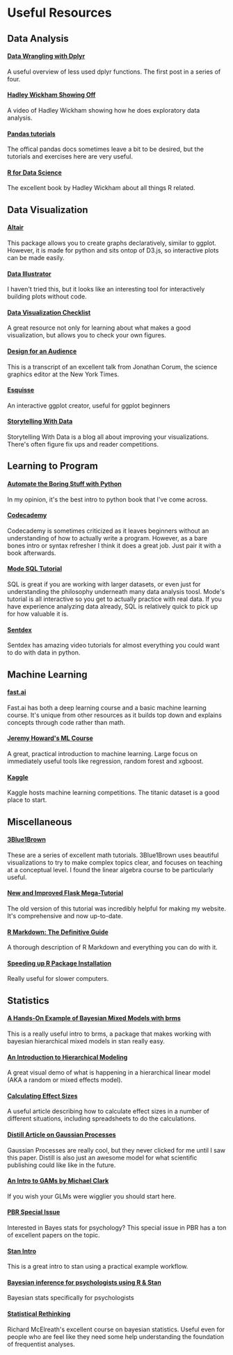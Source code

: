 # Useful Resources

## Data Analysis

#### [Data Wrangling with Dplyr](https://suzan.rbind.io/2018/01/dplyr-tutorial-1/)
A useful overview of less used dplyr functions. The first post in a series of four.

#### [Hadley Wickham Showing Off](https://www.youtube.com/watch?v=go5Au01Jrvs)
A video of Hadley Wickham showing how he does exploratory data analysis.

#### [Pandas tutorials](https://pandas.pydata.org/pandas-docs/stable/tutorials.html)
The offical pandas docs sometimes leave a bit to be desired, but the tutorials and exercises here are very useful.

#### [R for Data Science](http://r4ds.had.co.nz/)
The excellent book by Hadley Wickham about all things R related.

## Data Visualization

#### [Altair](http://altair-viz.github.io)
This package allows you to create graphs declaratively, similar to ggplot. However, it is made for python and sits ontop of D3.js, so interactive plots can be made easily. 

#### [Data Illustrator](http://www.data-illustrator.com/)
I haven't tried this, but it looks like an interesting tool for interactively building plots without code. 

#### [Data Visualization Checklist](https://datavizchecklist.stephanieevergreen.com/)
A great resource not only for learning about what makes a good visualization, but allows you to check your own figures.

#### [Design for an Audience](http://style.org/ku/)
This is a transcript of an excellent talk from Jonathan Corum, the science graphics editor at the New York Times.

#### [Esquisse](https://github.com/dreamRs/esquisse)
An interactive ggplot creator, useful for ggplot beginners

#### [Storytelling With Data](http://storytellingwithdata.com)
Storytelling With Data is a blog all about improving your visualizations. There's often figure fix ups and reader competitions.

## Learning to Program

#### [Automate the Boring Stuff with Python](https://automatetheboringstuff.com/)
In my opinion, it's the best intro to python book that I've come across. 

#### [Codecademy](https://www.codecademy.com/)
Codecademy is sometimes criticized as it leaves beginners without an understanding of how to actually write a program. However, as a bare bones intro or syntax refresher I think it does a great job. Just pair it with a book afterwards.

#### [Mode SQL Tutorial](https://mode.com/sql-tutorial/introduction-to-sql/)
SQL is great if you are working with larger datasets, or even just for understanding the philosophy underneath many data analysis toosl. Mode's tutorial is all interactive so you get to actually practice with real data. If you have experience analyzing data already, SQL is relatively quick to pick up for how valuable it is.

#### [Sentdex](https://www.youtube.com/user/sentdex)
Sentdex has amazing video tutorials for almost everything you could want to do with data in python.

## Machine Learning

#### [fast.ai](http://fast.ai)
Fast.ai has both a deep learning course and a basic machine learning course. It's unique from other resources as it builds top down and explains concepts through code rather than math.

#### [Jeremy Howard's ML Course](https://course18.fast.ai/ml)
A great, practical introduction to machine learning. Large focus on immediately useful tools like regression, random forest and xgboost.

#### [Kaggle](http://kaggle.com)
Kaggle hosts machine learning competitions. The titanic dataset is a good place to start.

## Miscellaneous

#### [3Blue1Brown](https://www.youtube.com/c/3blue1brown)
These are a series of excellent math tutorials. 3Blue1Brown uses beautiful visualizations to try to make complex topics clear, and focuses on teaching at a conceptual level. I found the linear algebra course to be particularly useful.

#### [New and Improved Flask Mega-Tutorial](https://blog.miguelgrinberg.com/post/the-flask-mega-tutorial-part-i-hello-world)
The old version of this tutorial was incredibly helpful for making my website. It's comprehensive and now up-to-date.

#### [R Markdown: The Definitive Guide](https://bookdown.org/yihui/rmarkdown/)
A thorough description of R Markdown and everything you can do with it.

#### [Speeding up R Package Installation](http://www.rexamine.com/2015/07/speeding-up-r-package-installation-process/)
Really useful for slower computers.

## Statistics

#### [A Hands-On Example of Bayesian Mixed Models with brms](https://www.youtube.com/watch?v=1p_Us5WFQ7w)
This is a really useful intro to brms, a package that makes working with bayesian hierarchical mixed models in stan really easy.

#### [An Introduction to Hierarchical Modeling](http://mfviz.com/hierarchical-models/)
A great visual demo of what is happening in a hierarchical linear model (AKA a random or mixed effects model).

#### [Calculating Effect Sizes](https://osf.io/6zxd2/)
A useful article describing how to calculate effect sizes in a number of different situations, including spreadsheets to do the calculations. 

#### [Distill Article on Gaussian Processes](https://distill.pub/2019/visual-exploration-gaussian-processes/)
Gaussian Processes are really cool, but they never clicked for me until I saw this paper. Distill is also just an awesome model for what scientific publishing could like like in the future.

#### [An Intro to GAMs by Michael Clark](https://m-clark.github.io/generalized-additive-models/)
If you wish your GLMs were wigglier you should start here.

#### [PBR Special Issue](https://link.springer.com/journal/13423/25/1/page/1)
Interested in Bayes stats for psychology? This special issue in PBR has a ton of excellent papers on the topic.

#### [Stan Intro](https://ourcodingclub.github.io/2018/04/17/stan-intro.html)
This is a great intro to stan using a practical example workflow.

#### [Bayesian inference for psychologists using R & Stan](https://www.youtube.com/playlist?list=PLu77iLvsj_GNmWqDdX-26kZ56dCZqkzBO)
Bayesian stats specifically for psychologists

#### [Statistical Rethinking](https://www.youtube.com/playlist?list=PLDcUM9US4XdNM4Edgs7weiyIguLSToZRI)
Richard McElreath's excellent course on bayesian statistics. Useful even for people who are feel like they need some help understanding the foundation of frequentist analyses.
